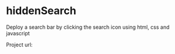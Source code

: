# hiddenSearch
Deploy a search bar by clicking the search icon using html, css and javascript

Project url:
